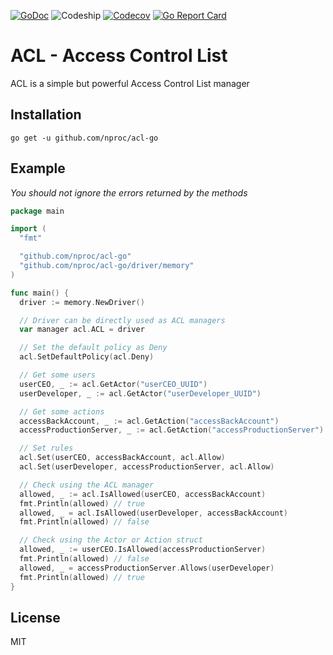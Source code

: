 [![GoDoc](https://img.shields.io/badge/godoc-reference-blue.svg?style=flat-square)](https://godoc.org/github.com/nproc/acl-go)
![Codeship](https://img.shields.io/codeship/6149a4b0-c485-0133-222a-265f477b0567.svg?style=flat-square)
[![Codecov](https://img.shields.io/codecov/c/github/nproc/acl-go.svg?style=flat-square)](https://codecov.io/github/nproc/acl-go)
[![Go Report Card](https://img.shields.io/badge/go_report-A+-brightgreen.svg?style=flat-square)](https://goreportcard.com/report/github.com/nproc/acl-go)

# ACL - Access Control List

ACL is a simple but powerful Access Control List manager

## Installation

```
go get -u github.com/nproc/acl-go
```

## Example

*You should not ignore the errors returned by the methods*

```go
package main

import (
  "fmt"

  "github.com/nproc/acl-go"
  "github.com/nproc/acl-go/driver/memory"
)

func main() {
  driver := memory.NewDriver()

  // Driver can be directly used as ACL managers
  var manager acl.ACL = driver

  // Set the default policy as Deny
  acl.SetDefaultPolicy(acl.Deny)

  // Get some users
  userCEO, _ := acl.GetActor("userCEO_UUID")
  userDeveloper, _ := acl.GetActor("userDeveloper_UUID")

  // Get some actions
  accessBackAccount, _ := acl.GetAction("accessBackAccount")
  accessProductionServer, _ := acl.GetAction("accessProductionServer")

  // Set rules
  acl.Set(userCEO, accessBackAccount, acl.Allow)
  acl.Set(userDeveloper, accessProductionServer, acl.Allow)

  // Check using the ACL manager
  allowed, _ := acl.IsAllowed(userCEO, accessBackAccount)
  fmt.Println(allowed) // true
  allowed, _ = acl.IsAllowed(userDeveloper, accessBackAccount)
  fmt.Println(allowed) // false

  // Check using the Actor or Action struct
  allowed, _ := userCEO.IsAllowed(accessProductionServer)
  fmt.Println(allowed) // false
  allowed, _ = accessProductionServer.Allows(userDeveloper)
  fmt.Println(allowed) // true
}
```

## License

MIT
